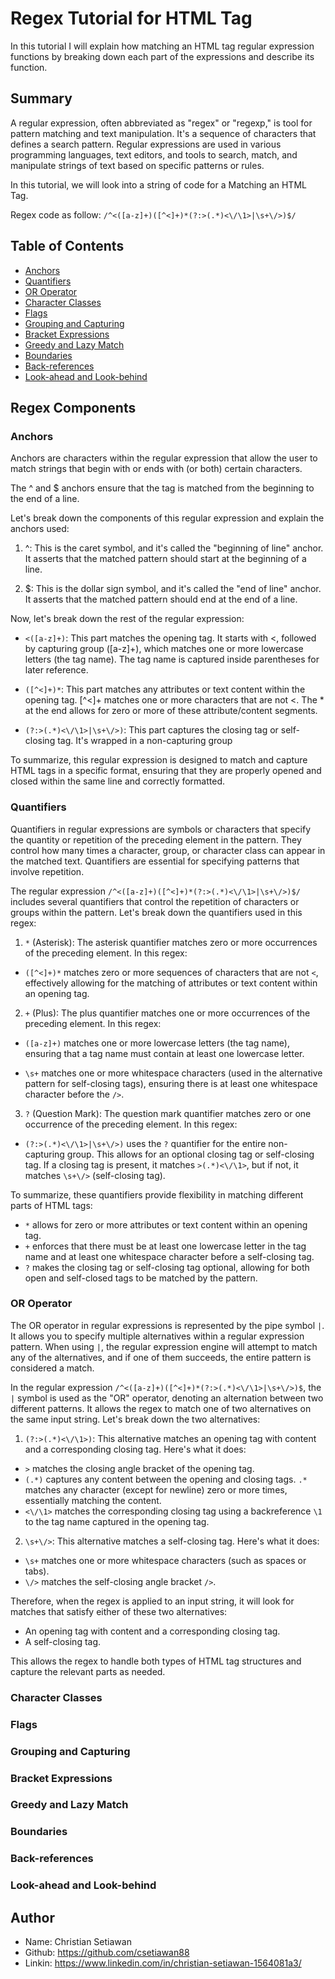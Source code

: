 # Regex Tutorial for HTML Tag

In this tutorial I will explain how matching an HTML tag regular expression functions by breaking down each part of the expressions and describe its function.

## Summary

A regular expression, often abbreviated as "regex" or "regexp," is tool for pattern matching and text manipulation. It's a sequence of characters that defines a search pattern. Regular expressions are used in various programming languages, text editors, and tools to search, match, and manipulate strings of text based on specific patterns or rules.

In this tutorial, we will look into a string of code for a Matching an HTML Tag.

Regex code as follow:
`/^<([a-z]+)([^<]+)*(?:>(.*)<\/\1>|\s+\/>)$/`

## Table of Contents

- [Anchors](#anchors)
- [Quantifiers](#quantifiers)
- [OR Operator](#or-operator)
- [Character Classes](#character-classes)
- [Flags](#flags)
- [Grouping and Capturing](#grouping-and-capturing)
- [Bracket Expressions](#bracket-expressions)
- [Greedy and Lazy Match](#greedy-and-lazy-match)
- [Boundaries](#boundaries)
- [Back-references](#back-references)
- [Look-ahead and Look-behind](#look-ahead-and-look-behind)

## Regex Components

### Anchors

Anchors are characters within the regular expression that allow the user to match strings that begin with or ends with (or both) certain characters.

The ^ and $ anchors ensure that the tag is matched from the beginning to the end of a line.

Let's break down the components of this regular expression and explain the anchors used:

1. ^: This is the caret symbol, and it's called the "beginning of line" anchor. It asserts that the matched pattern should start at the beginning of a line.

2. $: This is the dollar sign symbol, and it's called the "end of line" anchor. It asserts that the matched pattern should end at the end of a line.

Now, let's break down the rest of the regular expression:

- `<([a-z]+)`: This part matches the opening tag. It starts with <, followed by capturing group ([a-z]+), which matches one or more lowercase letters (the tag name). The tag name is captured inside parentheses for later reference.

- `([^<]+)*`: This part matches any attributes or text content within the opening tag. [^<]+ matches one or more characters that are not <. The \* at the end allows for zero or more of these attribute/content segments.

- `(?:>(.*)<\/\1>|\s+\/>)`: This part captures the closing tag or self-closing tag. It's wrapped in a non-capturing group

To summarize, this regular expression is designed to match and capture HTML tags in a specific format, ensuring that they are properly opened and closed within the same line and correctly formatted.

### Quantifiers

Quantifiers in regular expressions are symbols or characters that specify the quantity or repetition of the preceding element in the pattern. They control how many times a character, group, or character class can appear in the matched text. Quantifiers are essential for specifying patterns that involve repetition.

The regular expression `/^<([a-z]+)([^<]+)*(?:>(.*)<\/\1>|\s+\/>)$/` includes several quantifiers that control the repetition of characters or groups within the pattern. Let's break down the quantifiers used in this regex:

1. `*` (Asterisk): The asterisk quantifier matches zero or more occurrences of the preceding element. In this regex:

- `([^<]+)*` matches zero or more sequences of characters that are not `<`, effectively allowing for the matching of attributes or text content within an opening tag.

2. `+` (Plus): The plus quantifier matches one or more occurrences of the preceding element. In this regex:

- `([a-z]+)` matches one or more lowercase letters (the tag name), ensuring that a tag name must contain at least one lowercase letter.

- `\s+` matches one or more whitespace characters (used in the alternative pattern for self-closing tags), ensuring there is at least one whitespace character before the `/>`.

3. `?` (Question Mark): The question mark quantifier matches zero or one occurrence of the preceding element. In this regex:

- `(?:>(.*)<\/\1>|\s+\/>)` uses the `?` quantifier for the entire non-capturing group. This allows for an optional closing tag or self-closing tag. If a closing tag is present, it matches `>(.*)<\/\1>`, but if not, it matches `\s+\/>` (self-closing tag).

To summarize, these quantifiers provide flexibility in matching different parts of HTML tags:

- `*` allows for zero or more attributes or text content within an opening tag.
- `+` enforces that there must be at least one lowercase letter in the tag name and at least one whitespace character before a self-closing tag.
- `?` makes the closing tag or self-closing tag optional, allowing for both open and self-closed tags to be matched by the pattern.

### OR Operator

The OR operator in regular expressions is represented by the pipe symbol `|`. It allows you to specify multiple alternatives within a regular expression pattern. When using `|`, the regular expression engine will attempt to match any of the alternatives, and if one of them succeeds, the entire pattern is considered a match.

In the regular expression `/^<([a-z]+)([^<]+)*(?:>(.*)<\/\1>|\s+\/>)$`, the `|` symbol is used as the "OR" operator, denoting an alternation between two different patterns. It allows the regex to match one of two alternatives on the same input string. Let's break down the two alternatives:

1. `(?:>(.*)<\/\1>)`: This alternative matches an opening tag with content and a corresponding closing tag. Here's what it does:

- `>` matches the closing angle bracket of the opening tag.
- `(.*)` captures any content between the opening and closing tags. `.*` matches any character (except for newline) zero or more times, essentially matching the content.
- `<\/\1>` matches the corresponding closing tag using a backreference `\1` to the tag name captured in the opening tag.

2. `\s+\/>`: This alternative matches a self-closing tag. Here's what it does:

- `\s+` matches one or more whitespace characters (such as spaces or tabs).
- `\/>` matches the self-closing angle bracket `/>`.

Therefore, when the regex is applied to an input string, it will look for matches that satisfy either of these two alternatives:

- An opening tag with content and a corresponding closing tag.
- A self-closing tag.

This allows the regex to handle both types of HTML tag structures and capture the relevant parts as needed.

### Character Classes

### Flags

### Grouping and Capturing

### Bracket Expressions

### Greedy and Lazy Match

### Boundaries

### Back-references

### Look-ahead and Look-behind

## Author

- Name: Christian Setiawan
- Github: https://github.com/csetiawan88
- Linkin: https://www.linkedin.com/in/christian-setiawan-1564081a3/
